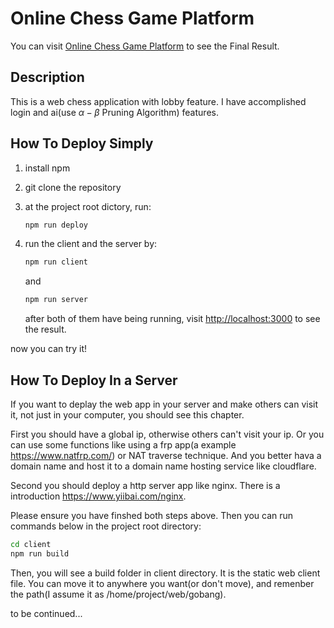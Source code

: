 # Online Chess Game Platform

You can visit [Online Chess Game Platform](http://ocgp.flashlizard.tk/) to see the Final Result.

## Description

This is a web chess application with lobby feature. I have accomplished login and ai(use $\alpha - \beta$ Pruning Algorithm) features.

## How To Deploy Simply

1. install npm
2. git clone the repository
3. at the project root dictory, run:

    ```bash
    npm run deploy
    ```

4. run the client and the server by:

    ```bash
    npm run client
    ```

    and

    ```bash
    npm run server
    ```

    after both of them have being running, visit <http://localhost:3000> to see the result.

now you can try it!

## How To Deploy In a Server

If you want to deplay the web app in your server and make others can visit it, not just in your computer, you should see this chapter.

First you should have a global ip, otherwise others can't visit your ip. Or you can use some functions like using a frp app(a example <https://www.natfrp.com/>) or NAT traverse technique. And you better hava a domain name and host it to a domain name hosting service like cloudflare.

Second you should deploy a http server app like nginx. There is a introduction <https://www.yiibai.com/nginx>.

Please ensure you have finshed both steps above. Then you can run commands below in the project root directory:

```bash
cd client
npm run build
```

Then, you will see a build folder in client directory. It is the static web client file. You can move it to anywhere you want(or don't move), and remenber the path(I assume it as /home/project/web/gobang).

to be continued...
